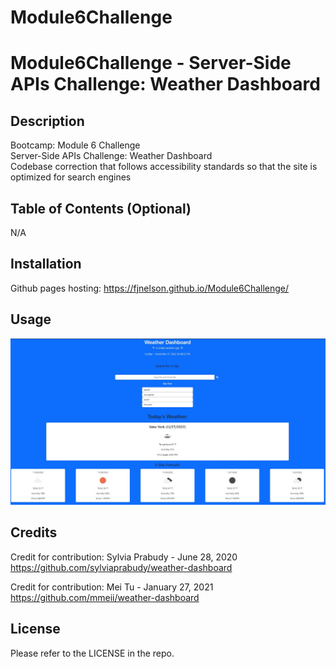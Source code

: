 # Module6Challenge
# Module6Challenge - Server-Side APIs Challenge: Weather Dashboard

## Description

Bootcamp: Module 6 Challenge <br />
Server-Side APIs Challenge: Weather Dashboard <br />
Codebase correction that follows accessibility standards so that the site is optimized for search engines


## Table of Contents (Optional)

N/A

## Installation

Github pages hosting: https://fjnelson.github.io/Module6Challenge/

## Usage

![alt text](./assets/weatherAPI.JPG)

## Credits

Credit for contribution: 
Sylvia Prabudy - June 28, 2020
https://github.com/sylviaprabudy/weather-dashboard

Credit for contribution:
Mei Tu - January 27, 2021
https://github.com/mmeii/weather-dashboard


## License

Please refer to the LICENSE in the repo.